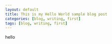 ```yaml
---
layout: default
title: This is my Hello World sample blog post
categories: [blog, writing, first]
tags: [blog, writing, first]
---
```


hello